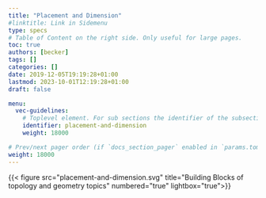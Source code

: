 ```yaml
---
title: "Placement and Dimension"
#linktitle: Link in Sidemenu
type: specs
# Table of Content on the right side. Only useful for large pages.
toc: true
authors: [becker]
tags: []
categories: []
date: 2019-12-05T19:19:28+01:00
lastmod: 2023-10-01T12:19:28+01:00
draft: false

menu:
  vec-guidelines:
    # Toplevel element. For sub sections the identifier of the subsection
    identifier: placement-and-dimension
    weight: 18000

# Prev/next pager order (if `docs_section_pager` enabled in `params.toml`)
weight: 18000
---
```

{{< figure src="placement-and-dimension.svg" title="Building Blocks of topology and geometry topics" numbered="true" lightbox="true">}}